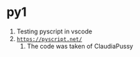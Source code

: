 # py1 

1. Testing pyscript in vscode
2. [`https://pyscript.net/`](https://pyscript.net/) 
   1. The code was taken of ClaudiaPussy
